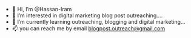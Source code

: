 - 👋 Hi, I’m @Hassan-Iram 
- 👀 I’m interested in digital marketing blog post outreaching....
- 🌱 I’m currently learning outreaching, blogging and digital marketing...
- 📫 you can reach me by email blogpost.outreach@gmail.com

<!---
Hassan-Iram/Hassan-Iram is a ✨ special ✨ repository because its `README.md` (this file) appears on your GitHub profile.
You can click the Preview link to take a look at your changes.
--->
